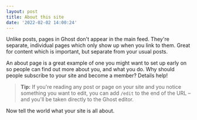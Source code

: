 ```yaml
---
layout: post
title: About this site
date: '2022-02-02 14:00:24'
---
```


Unlike posts, pages in Ghost don't appear in the main feed. They're separate, individual pages which only show up when you link to them. Great for content which is important, but separate from your usual posts.

An about page is a great example of one you might want to set up early on so people can find out more about you, and what you do. Why should people subscribe to your site and become a member? Details help!

> **Tip:** If you're reading any post or page on your site and you notice something you want to edit, you can add `/edit` to the end of the URL – and you'll be taken directly to the Ghost editor.

Now tell the world what your site is all about.

